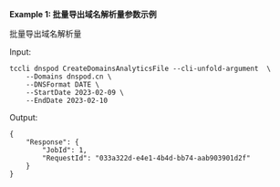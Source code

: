 **Example 1: 批量导出域名解析量参数示例**

批量导出域名解析量

Input: 

```
tccli dnspod CreateDomainsAnalyticsFile --cli-unfold-argument  \
    --Domains dnspod.cn \
    --DNSFormat DATE \
    --StartDate 2023-02-09 \
    --EndDate 2023-02-10
```

Output: 
```
{
    "Response": {
        "JobId": 1,
        "RequestId": "033a322d-e4e1-4b4d-bb74-aab903901d2f"
    }
}
```

